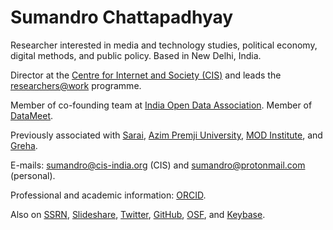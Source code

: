 # Sumandro Chattapadhyay

Researcher interested in media and technology studies, political economy, digital methods, and public policy. Based in New Delhi, India.

Director at the [Centre for Internet and Society (CIS)](http://cis-india.org/) and leads the [researchers@work](https://cis-india.org/raw/) programme.

Member of co-founding team at [India Open Data Association](http://indiaopendata.com/). Member of [DataMeet](http://datameet.org/).

Previously associated with [Sarai](http://sarai.net/), [Azim Premji University](http://azimpremjiuniversity.edu.in/), [MOD Institute](http://www.mod.org.in/), and [Greha](http://www.greha.org/).

E-mails: [sumandro@cis-india.org](mailto:sumandro@cis-india.org) (CIS) and [sumandro@protonmail.com](mailto:sumandro@protonmail.com) (personal).

Professional and academic information: [ORCID](http://orcid.org/0000-0001-5724-4557).

Also on [SSRN](http://ssrn.com/author=2123401), [Slideshare](https://www.slideshare.net/sumandro), [Twitter](https://twitter.com/sumandr0), [GitHub](https://github.com/ajantriks), [OSF](https://osf.io/pdj4b/), and [Keybase](https://keybase.io/ajantriks).
